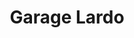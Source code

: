 ---
title: "Garage Lardo"
url: /saint-georges-desperanche/garage-lardo/
shop: réparation de voitures
---